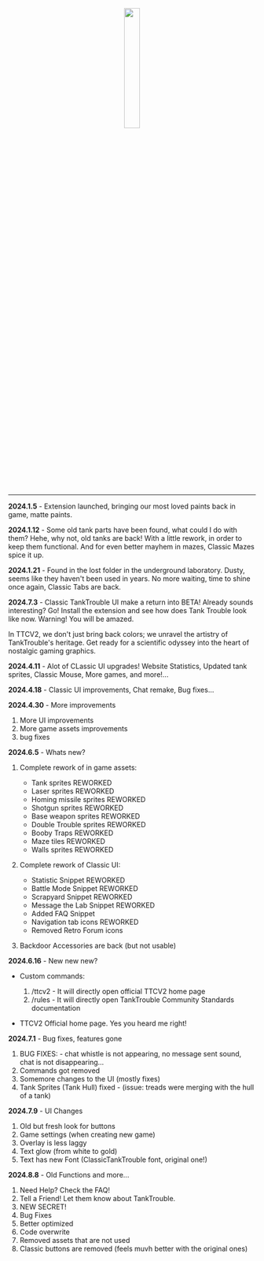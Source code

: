 <div align="center">
  <img width="25%" src="https://github.com/kamarov-therussiantank/TTCV2/raw/main/.github/banner.svg">
</div>

---

**2024.1.5** - Extension launched, bringing our most loved paints back in game, matte paints.

**2024.1.12** - Some old tank parts have been found, what could I do with them? Hehe, why not, old tanks are back! With a little rework, in order to keep them functional. And for even better mayhem in mazes, Classic Mazes spice it up.

**2024.1.21** - Found in the lost folder in the underground laboratory. Dusty, seems like they haven't been used in years. No more waiting, time to shine once again, Classic Tabs are back.

**2024.7.3** - Classic TankTrouble UI make a return into BETA! Already sounds interesting? Go! Install the extension and see how does Tank Trouble look like now. Warning! You will be amazed.

In TTCV2, we don't just bring back colors; we unravel the artistry of TankTrouble's heritage. Get ready for a scientific odyssey into the heart of nostalgic gaming graphics.

**2024.4.11** - Alot of CLassic UI upgrades! Website Statistics, Updated tank sprites, Classic Mouse, More games, and more!...

**2024.4.18** - Classic UI improvements, Chat remake, Bug fixes...

**2024.4.30** - More improvements
1. More UI improvements
2. More game assets improvements
3. bug fixes


**2024.6.5** - Whats new? 

1. Complete rework of in game assets:
   - Tank sprites REWORKED
   - Laser sprites REWORKED
   - Homing missile sprites REWORKED
   - Shotgun sprites REWORKED
   - Base weapon sprites REWORKED
   - Double Trouble sprites REWORKED
   - Booby Traps REWORKED
   - Maze tiles REWORKED
   - Walls sprites REWORKED

2. Complete rework of Classic UI:
   - Statistic Snippet REWORKED
   - Battle Mode Snippet REWORKED
   - Scrapyard Snippet REWORKED
   - Message the Lab Snippet REWORKED
   - Added FAQ Snippet
   - Navigation tab icons REWORKED
   - Removed Retro Forum icons
  
3. Backdoor Accessories are back (but not usable)

   
**2024.6.16** - New new new? 

- Custom commands:
   1.  /ttcv2 - It will directly open official TTCV2 home page
   2.  /rules - It will directly open TankTrouble Community Standards documentation
 
- TTCV2 Official home page. Yes you heard me right!


**2024.7.1** - Bug fixes, features gone
1. BUG FIXES: - chat whistle is not appearing, no message sent sound, chat is not disappearing...
2. Commands got removed
3. Somemore changes to the UI (mostly fixes)
4. Tank Sprites (Tank Hull) fixed - (issue: treads were merging with the hull of a tank)


**2024.7.9** - UI Changes
1. Old but fresh look for buttons
2. Game settings (when creating new game)
3. Overlay is less laggy
4. Text glow (from white to gold)
5. Text has new Font (ClassicTankTrouble font, original one!)


**2024.8.8** - Old Functions and more...
1. Need Help? Check the FAQ!
2. Tell a Friend! Let them know about TankTrouble.
3. NEW SECRET! 
4. Bug Fixes
5. Better optimized
6. Code overwrite
7. Removed assets that are not used
8. Classic buttons are removed (feels muvh better with the original ones)

